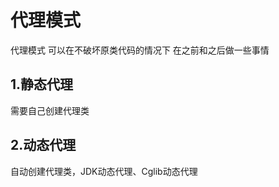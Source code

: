 # 代理模式

代理模式 可以在不破坏原类代码的情况下 在之前和之后做一些事情

## 1.静态代理

需要自己创建代理类



## 2.动态代理

自动创建代理类，JDK动态代理、Cglib动态代理